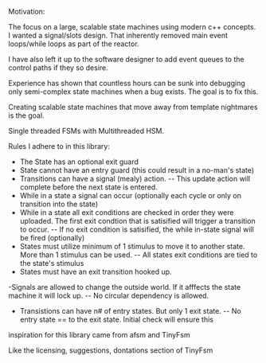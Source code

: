 Motivation:

The focus on a large, scalable state machines using modern c++ concepts. I wanted a signal/slots design. That inherently removed main event loops/while loops as part of the reactor.

I have also left it up to the software designer to add event queues to the control paths if they so desire.


Experience has shown that countless hours can be sunk into debugging only semi-complex state machines when a bug exists. The goal is to fix this.


Creating scalable state machines that move away from template nightmares is the goal.

Single threaded FSMs with Multithreaded HSM.


Rules I adhere to in this library:
- The State has an optional exit guard
- State cannot have an entry guard (this could result in a no-man's state)
- Transitions can have a signal (mealy) action.
 -- This update action will complete before the next state is entered.
- While in a state a signal can occur (optionally each cycle or only on transition into the state)
- While in a state all exit conditions are checked in order they were uploaded.
The first exit condtion that is satisified will trigger a transition to occur.
 -- If no exit condition is satisified, the while in-state signal will be fired (optionally)
- States must utilize minimum of 1 stimulus to move it to another state. More than 1 stimulus can be used.
  -- All states exit conditions are tied to the state's stimulus
- States must have an exit transition hooked up.

-Signals are allowed to change the outside world. If it afffects the state machine it will lock up.
 -- No circular dependency is allowed.

- Transistions can have n# of entry states. But only 1 exit state.
 -- No entry state == to the exit state. Initial check will ensure this


 inspiration for this library came from afsm and TinyFsm

Like the licensing, suggestions, dontations section of TinyFsm
